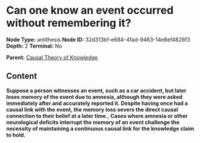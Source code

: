# Can one know an event occurred without remembering it?

**Node Type:** antithesis
**Node ID:** 32d313bf-e684-4fad-9463-14e8ef4828f3
**Depth:** 2
**Terminal:** No

**Parent:** [Causal Theory of Knowledge](causal-theory-of-knowledge.md)

## Content

**Suppose a person witnesses an event, such as a car accident, but later loses memory of the event due to amnesia, although they were asked immediately after and accurately reported it. Despite having once had a causal link with the event, the memory loss severs the direct causal connection to their belief at a later time.**, **Cases where amnesia or other neurological deficits interrupt the memory of an event challenge the necessity of maintaining a continuous causal link for the knowledge claim to hold.**
